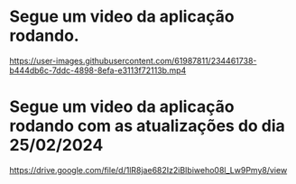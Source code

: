 # Segue um video da aplicação rodando.

https://user-images.githubusercontent.com/61987811/234461738-b444db6c-7ddc-4898-8efa-e3113f72113b.mp4

# Segue um video da aplicação rodando com as atualizações do dia 25/02/2024

https://drive.google.com/file/d/1lR8jae682Iz2iBIbiweho08l_Lw9Pmy8/view
